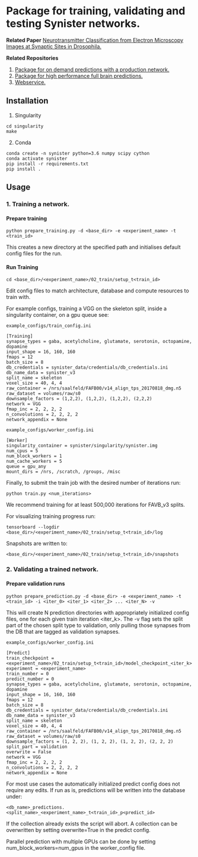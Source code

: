 # Package for training, validating and testing Synister networks.
**Related Paper** [Neurotransmitter Classification from Electron Microscopy Images at Synaptic Sites in Drosophila.](https://www.biorxiv.org/content/10.1101/2020.06.12.148775v2) 

**Related Repositories**
1. [Package for on demand predictions with a production network.](https://github.com/funkelab/synistereq)
2. [Package for high performance full brain predictions.](https://github.com/funkelab/synisterbrain)
3. [Webservice.](https://github.com/nilsec/synisterest)

## Installation

1. Singularity
```console
cd singularity
make
```
2. Conda
```
conda create -n synister python=3.6 numpy scipy cython
conda activate synister
pip install -r requirements.txt
pip install .
```

## Usage

### 1. Training a network.
#### Prepare training
```console
python prepare_training.py -d <base_dir> -e <experiment_name> -t <train_id>
```

This creates a new directory at the specified path and initialises default config files for the run.

#### Run Training
```console
cd <base_dir>/<experiment_name>/02_train/setup_t<train_id>
```
Edit config files to match architecture, database and compute resources to train with. 

For example configs, training a VGG on the skeleton split, inside a singularity container, on a gpu queue see:
```
example_configs/train_config.ini

[Training]
synapse_types = gaba, acetylcholine, glutamate, serotonin, octopamine, dopamine
input_shape = 16, 160, 160
fmaps = 12
batch_size = 8
db_credentials = synister_data/credentials/db_credentials.ini
db_name_data = synister_v3
split_name = skeleton
voxel_size = 40, 4, 4
raw_container = /nrs/saalfeld/FAFB00/v14_align_tps_20170818_dmg.n5
raw_dataset = volumes/raw/s0
downsample_factors = (1,2,2), (1,2,2), (1,2,2), (2,2,2)
network = VGG
fmap_inc = 2, 2, 2, 2
n_convolutions = 2, 2, 2, 2
network_appendix = None
```

```
example_configs/worker_config.ini

[Worker]
singularity_container = synister/singularity/synister.img
num_cpus = 5
num_block_workers = 1
num_cache_workers = 5
queue = gpu_any
mount_dirs = /nrs, /scratch, /groups, /misc
```

Finally, to submit the train job with the desired number of iterations run:
```console
python train.py <num_iterations>
```
We recommend training for at least 500,000 iterations for FAVB_v3 splits.

For visualizing training progress run:
```console
tensorboard --logdir <base_dir>/<experiment_name>/02_train/setup_t<train_id>/log
```

Snapshots are written to:
```console
<base_dir>/<experiment_name>/02_train/setup_t<train_id>/snapshots
```

### 2. Validating a trained network.
#### Prepare validation runs
```console
python prepare_prediction.py -d <base_dir> -e <experiment_name> -t <train_id> -i <iter_0> <iter_1> <iter_2> ... <iter_N> -v
```

This will create N prediction directories with appropriately initialized config files, one for each given train iteration <iter_k>. The -v flag sets the split part of the chosen split type to validation, only pulling those synapses from the DB that are tagged as validation synapses.

```
example_configs/worker_config.ini

[Predict]
train_checkpoint = <experiment_name>/02_train/setup_t<train_id>/model_checkpoint_<iter_k>
experiment = <experiment_name>
train_number = 0
predict_number = 0
synapse_types = gaba, acetylcholine, glutamate, serotonin, octopamine, dopamine
input_shape = 16, 160, 160
fmaps = 12
batch_size = 8
db_credentials = synister_data/credentials/db_credentials.ini
db_name_data = synister_v3
split_name = skeleton
voxel_size = 40, 4, 4
raw_container = /nrs/saalfeld/FAFB00/v14_align_tps_20170818_dmg.n5
raw_dataset = volumes/raw/s0
downsample_factors = (1, 2, 2), (1, 2, 2), (1, 2, 2), (2, 2, 2)
split_part = validation
overwrite = False
network = VGG
fmap_inc = 2, 2, 2, 2
n_convolutions = 2, 2, 2, 2
network_appendix = None
```

For most use cases the automatically initialized predict config does not require any edits. If run as is, predictions will be written into the database under:
```
<db_name>_predictions.<split_name>_<experiment_name>_t<train_id>_p<predict_id>
```
If the collection already exists the script will abort. A collection can be overwritten by setting overwrite=True in the predict config.

Parallel prediction with multiple GPUs can be done by setting num_block_workers=num_gpus in the worker_config file.
